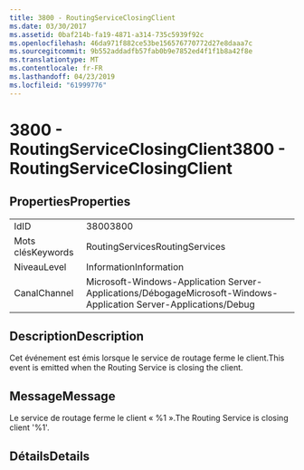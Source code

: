 ```yaml
---
title: 3800 - RoutingServiceClosingClient
ms.date: 03/30/2017
ms.assetid: 0baf214b-fa19-4871-a314-735c5939f92c
ms.openlocfilehash: 46da971f882ce53be156576770772d27e8daaa7c
ms.sourcegitcommit: 9b552addadfb57fab0b9e7852ed4f1f1b8a42f8e
ms.translationtype: MT
ms.contentlocale: fr-FR
ms.lasthandoff: 04/23/2019
ms.locfileid: "61999776"
---
```

# <a name="3800---routingserviceclosingclient"></a><span data-ttu-id="4414c-102">3800 - RoutingServiceClosingClient</span><span class="sxs-lookup"><span data-stu-id="4414c-102">3800 - RoutingServiceClosingClient</span></span>
## <a name="properties"></a><span data-ttu-id="4414c-103">Properties</span><span class="sxs-lookup"><span data-stu-id="4414c-103">Properties</span></span>  
  
|||  
|-|-|  
|<span data-ttu-id="4414c-104">Id</span><span class="sxs-lookup"><span data-stu-id="4414c-104">ID</span></span>|<span data-ttu-id="4414c-105">3800</span><span class="sxs-lookup"><span data-stu-id="4414c-105">3800</span></span>|  
|<span data-ttu-id="4414c-106">Mots clés</span><span class="sxs-lookup"><span data-stu-id="4414c-106">Keywords</span></span>|<span data-ttu-id="4414c-107">RoutingServices</span><span class="sxs-lookup"><span data-stu-id="4414c-107">RoutingServices</span></span>|  
|<span data-ttu-id="4414c-108">Niveau</span><span class="sxs-lookup"><span data-stu-id="4414c-108">Level</span></span>|<span data-ttu-id="4414c-109">Information</span><span class="sxs-lookup"><span data-stu-id="4414c-109">Information</span></span>|  
|<span data-ttu-id="4414c-110">Canal</span><span class="sxs-lookup"><span data-stu-id="4414c-110">Channel</span></span>|<span data-ttu-id="4414c-111">Microsoft-Windows-Application Server-Applications/Débogage</span><span class="sxs-lookup"><span data-stu-id="4414c-111">Microsoft-Windows-Application Server-Applications/Debug</span></span>|  
  
## <a name="description"></a><span data-ttu-id="4414c-112">Description</span><span class="sxs-lookup"><span data-stu-id="4414c-112">Description</span></span>  
 <span data-ttu-id="4414c-113">Cet événement est émis lorsque le service de routage ferme le client.</span><span class="sxs-lookup"><span data-stu-id="4414c-113">This event is emitted when the Routing Service is closing the client.</span></span>  
  
## <a name="message"></a><span data-ttu-id="4414c-114">Message</span><span class="sxs-lookup"><span data-stu-id="4414c-114">Message</span></span>  
 <span data-ttu-id="4414c-115">Le service de routage ferme le client « %1 ».</span><span class="sxs-lookup"><span data-stu-id="4414c-115">The Routing Service is closing client '%1'.</span></span>  
  
## <a name="details"></a><span data-ttu-id="4414c-116">Détails</span><span class="sxs-lookup"><span data-stu-id="4414c-116">Details</span></span>
